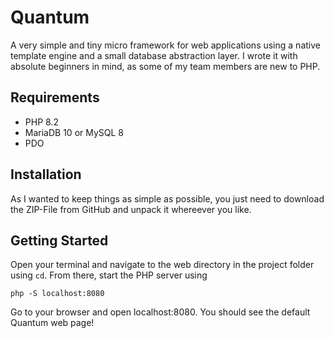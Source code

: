 # Quantum

A very simple and tiny micro framework for web applications using a native template engine and a small database abstraction layer. I wrote it with absolute beginners in mind, as some of my team members are new to PHP. 

## Requirements

* PHP 8.2
* MariaDB 10 or MySQL 8
* PDO

## Installation

As I wanted to keep things as simple as possible, you just need to download the ZIP-File from GitHub and unpack it whereever you like.

## Getting Started

Open your terminal and navigate to the web directory in the project folder using ```cd```. From there, start the PHP server using

```
php -S localhost:8080
```

Go to your browser and open localhost:8080. You should see the default Quantum web page!
